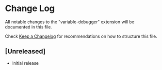 # Change Log

All notable changes to the "variable-debugger" extension will be documented in this file.

Check [Keep a Changelog](http://keepachangelog.com/) for recommendations on how to structure this file.

## [Unreleased]

- Initial release